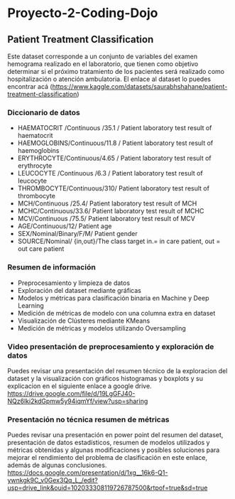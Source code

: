 # Proyecto-2-Coding-Dojo
## Patient Treatment Classification

Este dataset corresponde a un conjunto de variables del examen hemograma realizado en el laboratorio, que tienen como objetivo determinar si el próximo tratamiento de los pacientes será realizado como hospitalización o atención ambulatoria. El enlace al dataset lo puedes encontrar acá (https://www.kaggle.com/datasets/saurabhshahane/patient-treatment-classification)

### Diccionario de datos
- HAEMATOCRIT /Continuous /35.1 / Patient laboratory test result of haematocrit
- HAEMOGLOBINS/Continuous/11.8 / Patient laboratory test result of haemoglobins
- ERYTHROCYTE/Continuous/4.65 /  Patient laboratory test result of erythrocyte
- LEUCOCYTE	/Continuous /6.3 / Patient laboratory test result of leucocyte
- THROMBOCYTE/Continuous/310/ Patient laboratory test result of thrombocyte
- MCH/Continuous /25.4/ Patient laboratory test result of MCH
- MCHC/Continuous/33.6/ Patient laboratory test result of MCHC
- MCV/Continuous /75.5/ Patient laboratory test result of MCV
- AGE/Continuous/12/ Patient age
- SEX/Nominal/Binary/F/M/ Patient gender
- SOURCE/Nominal/ {in,out}/The class target in.= in care patient, out = out care patient

### Resumen de información
- Preprocesamiento y limpieza de datos
- Exploración del dataset mediante gráficas
- Modelos y métricas para clasificación binaria en Machine y Deep Learning
- Medición de métricas de modelo con una columna extra en dataset
- Visualización de Clústeres mediante KMeans
- Medición de métricas y modelos utilizando Oversampling

### Video presentación de preprocesamiento y exploración de datos
Puedes revisar una presentación del resumen técnico de la exploracion del dataset y la visualización con gráficos histogramas y boxplots y su explicacion en el siguiente enlace a google drive.
https://drive.google.com/file/d/19LgGFJ40-NQz6lki2kdGpmw5y94iqmYf/view?usp=sharing

### Presentación no técnica resumen de métricas
Puedes revisar una presentación en power point del resumen del dataset, presentación de datos estadísticos, resumen de modelos utilizados y métricas obtenidas y algunas modificaciones y posibles soluciones para mejorar el rendimiento del problema de clasificación en este enlace, además de algunas conclusiones. https://docs.google.com/presentation/d/1xg__16k6-Q1-ywnkgk9C_v0Gex3Qq_L_/edit?usp=drive_link&ouid=102033308119726787500&rtpof=true&sd=true
